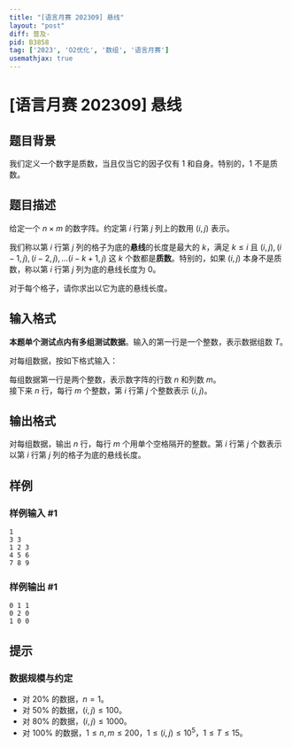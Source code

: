 ```yaml
---
title: "[语言月赛 202309] 悬线"
layout: "post"
diff: 普及-
pid: B3858
tag: ['2023', 'O2优化', '数组', '语言月赛']
usemathjax: true
---
```


# [语言月赛 202309] 悬线
## 题目背景

我们定义一个数字是质数，当且仅当它的因子仅有 $1$ 和自身。特别的，$1$ 不是质数。
## 题目描述

给定一个 $n \times m$ 的数字阵。约定第 $i$ 行第 $j$ 列上的数用 $(i,j)$ 表示。

我们称以第 $i$ 行第 $j$ 列的格子为底的**悬线**的长度是最大的 $k$，满足 $k \leq i$ 且 $(i,j), (i-1,j), (i-2,j),\dots(i-k+1,j)$ 这 $k$ 个数都是**质数**。特别的，如果 $(i, j)$ 本身不是质数，称以第 $i$ 行第 $j$ 列为底的悬线长度为 $0$。

对于每个格子，请你求出以它为底的悬线长度。
## 输入格式

**本题单个测试点内有多组测试数据**。输入的第一行是一个整数，表示数据组数 $T$。

对每组数据，按如下格式输入：

每组数据第一行是两个整数，表示数字阵的行数 $n$ 和列数 $m$。  
接下来 $n$ 行，每行 $m$ 个整数，第 $i$ 行第 $j$ 个整数表示 $(i,j)$。
## 输出格式

对每组数据，输出 $n$ 行，每行 $m$ 个用单个空格隔开的整数。第 $i$ 行第 $j$ 个数表示以第 $i$ 行第 $j$ 列的格子为底的悬线长度。
## 样例

### 样例输入 #1
```
1
3 3
1 2 3
4 5 6
7 8 9
```
### 样例输出 #1
```
0 1 1
0 2 0
1 0 0
```
## 提示

### 数据规模与约定

- 对 $20\%$ 的数据，$n = 1$。
- 对 $50\%$ 的数据，$(i,j) \leq 100$。
- 对 $80\%$ 的数据，$(i,j) \leq 1000$。
- 对 $100\%$ 的数据，$1 \leq n, m \leq 200$，$1 \leq (i,j) \leq 10^5$，$1 \leq T \leq 15$。
